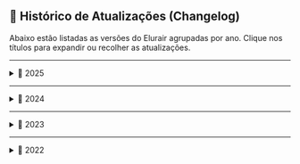 ## 📝 Histórico de Atualizações (Changelog)

Abaixo estão listadas as versões do Elurair agrupadas por ano. Clique nos títulos para expandir ou recolher as atualizações.

---

<details>
<summary>📅 2025</summary>

- **[2025-03-08]** 🔧 Versão 2.19.0.492  
  Suporte a transparência PNG e uso de HTTPS para patching (não oficialmente suportado).

- **[2025-01-08]** 🛠️ Versão 2.18.1.484  
  Corrige um pequeno bug no builder. Substitui a versão 2.18.0, que foi perdida.

</details>

---

<details>
<summary>📅 2024</summary>

- **[2024-12-28]** 🌍 Versão 2.18.0.480  
  Adiciona localização para italiano (it_IT), novo modo de exibição de progresso, melhorias e correções.

- **[2024-11-25]** 🌍 Versão 2.17.0.457  
  Suporte ao idioma tailandês (th_TH), novas configurações e suporte para arquivos EH/3.

- **[2024-08-11]** 🧪 Versão 2.16.2.434  
  Adiciona menu de desenvolvedor e corrige salvamento incorreto da opção "Salvar" (CheckSave).

- **[2024-07-28]** 💥 Versão 2.16.1.424  
  Corrige diversos crashes e remove a telemetria.

- **[2024-07-17]** 📦 Versão 2.16.0.412  
  Suporte a arquivos 7-Zip, implementações personalizadas de zlib e recursos experimentais.

- **[2024-05-14]** 🗨️ Versão 2.15.0.393  
  Adiciona botões popup, localização em francês (fr_FR) e várias correções.

- **[2024-04-24]** ⚠️ Aviso sobre a versão 2.14.0  
  Um problema crítico na biblioteca `rsulib3` pode causar corrupção de arquivos GRF.  
  ❗ Recomendado voltar para a versão 2.13.2.

- **[2024-04-14]** 🚀 Versão 2.14.0.369  
  Suporte a versões 64-bit, alternadores personalizados e melhorias no carregamento de arquivos grandes.

</details>

---

<details>
<summary>📅 2023</summary>

- **[2023-12-31]** 🛠️ Versão 2.13.2.354  
  Corrige problemas com mídia em segundo plano no Windows Vista ou superior.

- **[2023-12-30]** 🔧 Versão 2.13.1.350  
  Corrige bugs críticos no fallback do processo de patch.

- **[2023-12-28]** 📈 Versão 2.13.0.343  
  Suporte a indicador de progresso circular, mutex nomeado e fallback de patch.

- **[2023-12-12]** 🔊 Versão 2.12.0.335  
  Novos tipos de ação e sons ao passar ou clicar em botões.

- **[2023-09-01]** 📦 Versão 2.11.1.309  
  Corrige falha no processamento de alguns arquivos ZIP.

- **[2023-08-26]** ⚙️ Versão 2.11.0.307  
  Novas configurações e correções baseadas no feedback da comunidade.

- **[2023-04-25]** 🖋️ Versão 2.10.0.291  
  Suporte a fontes personalizadas e pequenas correções.

- **[2023-04-18]** 🪄 Versão 2.9.0.284  
  Auto clique de botões, renomeação contínua de arquivos e correções.

- **[2023-04-04]** 🖱️ Versão 2.8.0.276  
  Cursores personalizados, localização em chinês simplificado (zh_CN) e outras melhorias.

- **[2023-02-12]** 🎵 Versão 2.7.1.243  
  Corrige mídia tocando ao minimizar, adiciona botões play/stop e localização em chinês tradicional (zh_TW).

</details>

---

<details>
<summary>📅 2022</summary>

- **[2022-12-09]** 🗑️ Versão 2.7.0.225  
  Suporte à exclusão de arquivos, configuração ofuscada e melhorias de acessibilidade.  
  Adiciona localização em japonês (ja_JP).

- **[2022-11-16]** 🛑 Versão 2.6.1.184  
  Corrige congelamento ao fechar com patch ativo.

- **[2022-11-01]** 🎧 Versão 2.6.0.179  
  Correções de UI e suporte a mídia de áudio em segundo plano.

- **[2022-07-01]** 🎨 Versão 2.5.0.158  
  Efeito de passar o mouse nos botões e novas localizações: árabe (ar_EG) e português do Brasil (pt_BR).

- **[2022-05-01]** 📶 Versão 2.3.0.131  
  Limite de progresso em servidores terceiros e vídeos como plano de fundo.

- **[2022-02-20]** 🔁 Versão 2.2.0.123  
  Suporte a autoatualização e correções na extração de arquivos ZIP.

- **[2022-02-20]** 📦 Versão 2.1.0.120  
  Suporte a arquivos ZIP e melhorias baseadas em feedback da comunidade.

- **[2022-01-04]** 🧩 Versão 2.0.0.107  
  Esta é a primeira versão oficial do Elurair, fruto da fusão entre o **RO Patcher Lite** (responsável pelo patching) e o **ROCred** (interface do usuário).  
  Internamente, o Elurair é considerado um *fork* do ROCred — por isso começa com a versão 2 e comemora o 10º aniversário.  
  A configuração do ROCred existente ainda funciona, exceto que é necessário adicionar as configurações do patcher.  
  A documentação está disponível em forma de exemplos comentados de configuração e skin na pasta `doc/`.  
  ✅ Formatos suportados: **GPF** e **RGZ**.  
  ⚠️ Formatos RAR, THOR e ZIP estão em consideração, aguardando feedback da comunidade.

